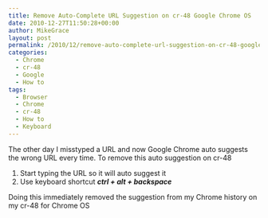 ```yaml
---
title: Remove Auto-Complete URL Suggestion on cr-48 Google Chrome OS
date: 2010-12-27T11:50:28+00:00
author: MikeGrace
layout: post
permalink: /2010/12/remove-auto-complete-url-suggestion-on-cr-48-google-chrome-os/
categories:
  - Chrome
  - cr-48
  - Google
  - How to
tags:
  - Browser
  - Chrome
  - cr-48
  - How to
  - Keyboard
---
```

The other day I misstyped a URL and now Google Chrome auto suggests the wrong URL every time. To remove this auto suggestion on cr-48

  1. Start typing the URL so it will auto suggest it
  2. Use keyboard shortcut **_ctrl + alt + backspace_** 

Doing this immediately removed the suggestion from my Chrome history on my cr-48 for Chrome OS